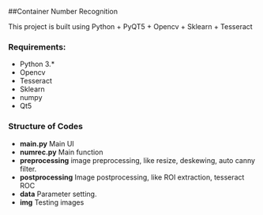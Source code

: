 ##Container Number Recognition

This project is built using Python + PyQT5 + Opencv + Sklearn + Tesseract


### Requirements:
- Python 3.*
- Opencv
- Tesseract
- Sklearn
- numpy
- Qt5

### Structure of Codes

- **main.py**
	Main UI
- **numrec.py**
	Main function
- **preprocessing**
	image preprocessing, like resize, deskewing, auto canny filter.
- **postprocessing**
	Image postprocessing, like ROI extraction, tesseract ROC
- **data**
	Parameter setting.
- **img**
	Testing images